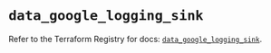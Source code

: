 # `data_google_logging_sink`

Refer to the Terraform Registry for docs: [`data_google_logging_sink`](https://registry.terraform.io/providers/hashicorp/google/5.34.0/docs/data-sources/logging_sink).
